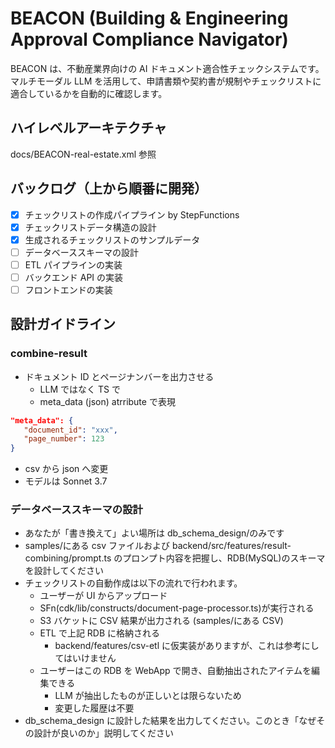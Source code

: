 # BEACON (Building & Engineering Approval Compliance Navigator)

BEACON は、不動産業界向けの AI ドキュメント適合性チェックシステムです。マルチモーダル LLM を活用して、申請書類や契約書が規制やチェックリストに適合しているかを自動的に確認します。

## ハイレベルアーキテクチャ

docs/BEACON-real-estate.xml 参照

## バックログ（上から順番に開発）

- [x] チェックリストの作成パイプライン by StepFunctions
- [x] チェックリストデータ構造の設計
- [x] 生成されるチェックリストのサンプルデータ
- [ ] データベーススキーマの設計
- [ ] ETL パイプラインの実装
- [ ] バックエンド API の実装
- [ ] フロントエンドの実装

## 設計ガイドライン

### combine-result

- ドキュメント ID とページナンバーを出力させる
  - LLM ではなく TS で
  - meta_data (json) atrribute で表現

```json
"meta_data": {
   "document_id": "xxx",
   "page_number": 123
}
```

- csv から json へ変更
- モデルは Sonnet 3.7

### データベーススキーマの設計

- あなたが「書き換えて」よい場所は db_schema_design/のみです
- samples/にある csv ファイルおよび backend/src/features/result-combining/prompt.ts のプロンプト内容を把握し、RDB(MySQL)のスキーマを設計してください
- チェックリストの自動作成は以下の流れで行われます。
  - ユーザーが UI からアップロード
  - SFn(cdk/lib/constructs/document-page-processor.ts)が実行される
  - S3 バケットに CSV 結果が出力される (samples/にある CSV)
  - ETL で上記 RDB に格納される
    - backend/features/csv-etl に仮実装がありますが、これは参考にしてはいけません
  - ユーザーはこの RDB を WebApp で開き、自動抽出されたアイテムを編集できる
    - LLM が抽出したものが正しいとは限らないため
    - 変更した履歴は不要
- db_schema_design に設計した結果を出力してください。このとき「なぜその設計が良いのか」説明してください

